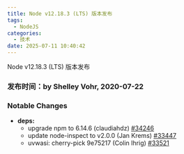 ```yaml
---
title: Node v12.18.3 (LTS) 版本发布
tags:
  - NodeJS
categories:
  - 技术
date: 2025-07-11 10:40:42
---
```


Node v12.18.3 (LTS) 版本发布

### **发布时间：by Shelley Vohr, 2020-07-22**

### **Notable Changes**

* **deps:**
  + upgrade npm to 6.14.6 (claudiahdz) [#34246](https://github.com/nodejs/node/pull/34246)
  + update node-inspect to v2.0.0 (Jan Krems) [#33447](https://github.com/nodejs/node/pull/33447)
  + uvwasi: cherry-pick 9e75217 (Colin Ihrig) [#33521](https://github.com/nodejs/node/pull/33521)
